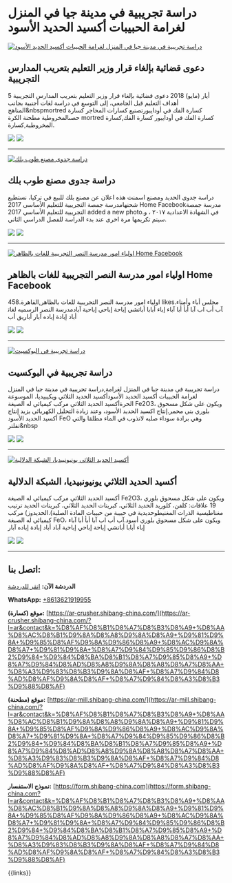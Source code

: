 # دراسة تجريبية في مدينة جيا في المنزل لغرامة الحبيبات أكسيد الحديد الأسود

<a href="https://swt.shibang-china.com/?n=lxq&l=ar&img&k=%D8%AF%D8%B1%D8%A7%D8%B3%D8%A9+%D8%AA%D8%AC%D8%B1%D9%8A%D8%A8%D9%8A%D8%A9+%D9%81%D9%8A+%D9%85%D8%AF%D9%8A%D9%86%D8%A9+%D8%AC%D9%8A%D8%A7+%D9%81%D9%8A+%D8%A7%D9%84%D9%85%D9%86%D8%B2%D9%84+%D9%84%D8%BA%D8%B1%D8%A7%D9%85%D8%A9+%D8%A7%D9%84%D8%AD%D8%A8%D9%8A%D8%A8%D8%A7%D8%AA+%D8%A3%D9%83%D8%B3%D9%8A%D8%AF+%D8%A7%D9%84%D8%AD%D8%AF%D9%8A%D8%AF+%D8%A7%D9%84%D8%A3%D8%B3%D9%88%D8%AF" target="_blank">![دراسة تجريبية في مدينة جيا في المنزل لغرامة الحبيبات أكسيد الحديد الأسود](http://static.shibang-china.com/all-800x300/1519.jpg)</a>

## دعوى قضائية بإلغاء قرار وزير التعليم بتعريب المدارس التجريبية
5 أيار (مايو) 2018 دعوى قضائية بإلغاء قرار وزير التعليم بتعريب المدارس التجريبية أهداف التعليم قبل الجامعي، إلى التوسع في دراسة لغات أجنبية بجانب المناهج&nbspmortred كسارة الفك في أودايبورتصنيع كسارات المحاجر كسارة حصىالمخروطية مطحنة الكرة mortred كسارة الفك في أودايبور كسارة الفك,كسارة المخروطية,كسارة.


<a href="https://whatsapp.shibangsoft.com/WhatsApp.php" target="_blank" title="WhatsApp">![](http://static.shibang-china.com/icon/whatsapp.png)</a> <a href="https://swt.shibang-china.com/?n=lxq&l=ar&icon&k=%D8%AF%D8%B1%D8%A7%D8%B3%D8%A9+%D8%AA%D8%AC%D8%B1%D9%8A%D8%A8%D9%8A%D8%A9+%D9%81%D9%8A+%D9%85%D8%AF%D9%8A%D9%86%D8%A9+%D8%AC%D9%8A%D8%A7+%D9%81%D9%8A+%D8%A7%D9%84%D9%85%D9%86%D8%B2%D9%84+%D9%84%D8%BA%D8%B1%D8%A7%D9%85%D8%A9+%D8%A7%D9%84%D8%AD%D8%A8%D9%8A%D8%A8%D8%A7%D8%AA+%D8%A3%D9%83%D8%B3%D9%8A%D8%AF+%D8%A7%D9%84%D8%AD%D8%AF%D9%8A%D8%AF+%D8%A7%D9%84%D8%A3%D8%B3%D9%88%D8%AF" target="_blank">![](http://static.shibang-china.com/icon/chat-ar.png)</a>

---

<a href="https://swt.shibang-china.com/?n=lxq&l=ar&img&k=%D8%AF%D8%B1%D8%A7%D8%B3%D8%A9+%D8%AA%D8%AC%D8%B1%D9%8A%D8%A8%D9%8A%D8%A9+%D9%81%D9%8A+%D9%85%D8%AF%D9%8A%D9%86%D8%A9+%D8%AC%D9%8A%D8%A7+%D9%81%D9%8A+%D8%A7%D9%84%D9%85%D9%86%D8%B2%D9%84+%D9%84%D8%BA%D8%B1%D8%A7%D9%85%D8%A9+%D8%A7%D9%84%D8%AD%D8%A8%D9%8A%D8%A8%D8%A7%D8%AA+%D8%A3%D9%83%D8%B3%D9%8A%D8%AF+%D8%A7%D9%84%D8%AD%D8%AF%D9%8A%D8%AF+%D8%A7%D9%84%D8%A3%D8%B3%D9%88%D8%AF" target="_blank">![دراسة جدوى مصنع طوب بلك](http://static.shibang-china.com/all-800x300/950.jpg)</a>

## دراسة جدوى مصنع طوب بلك
دراسة جدوى الحديد ومصنع اسمنت هذه اعلان عن مصنع بلك للبيع في تركيا، نستطيع شحنهامدرسة جمصة التجريبية للتعليم الأساسي 2017 Home Facebookمدرسة جمصة التجريبية للتعليم الأساسي 2017 added a new photo.في الشهادة الاعدادية ٢٠١٧ ، و سيتم تكريمها مرة اخرى عند بدء الدراسة للفصل الدراسي الثاني.


<a href="https://whatsapp.shibangsoft.com/WhatsApp.php" target="_blank" title="WhatsApp">![](http://static.shibang-china.com/icon/whatsapp.png)</a> <a href="https://swt.shibang-china.com/?n=lxq&l=ar&icon&k=%D8%AF%D8%B1%D8%A7%D8%B3%D8%A9+%D8%AA%D8%AC%D8%B1%D9%8A%D8%A8%D9%8A%D8%A9+%D9%81%D9%8A+%D9%85%D8%AF%D9%8A%D9%86%D8%A9+%D8%AC%D9%8A%D8%A7+%D9%81%D9%8A+%D8%A7%D9%84%D9%85%D9%86%D8%B2%D9%84+%D9%84%D8%BA%D8%B1%D8%A7%D9%85%D8%A9+%D8%A7%D9%84%D8%AD%D8%A8%D9%8A%D8%A8%D8%A7%D8%AA+%D8%A3%D9%83%D8%B3%D9%8A%D8%AF+%D8%A7%D9%84%D8%AD%D8%AF%D9%8A%D8%AF+%D8%A7%D9%84%D8%A3%D8%B3%D9%88%D8%AF" target="_blank">![](http://static.shibang-china.com/icon/chat-ar.png)</a>

---

<a href="https://swt.shibang-china.com/?n=lxq&l=ar&img&k=%D8%AF%D8%B1%D8%A7%D8%B3%D8%A9+%D8%AA%D8%AC%D8%B1%D9%8A%D8%A8%D9%8A%D8%A9+%D9%81%D9%8A+%D9%85%D8%AF%D9%8A%D9%86%D8%A9+%D8%AC%D9%8A%D8%A7+%D9%81%D9%8A+%D8%A7%D9%84%D9%85%D9%86%D8%B2%D9%84+%D9%84%D8%BA%D8%B1%D8%A7%D9%85%D8%A9+%D8%A7%D9%84%D8%AD%D8%A8%D9%8A%D8%A8%D8%A7%D8%AA+%D8%A3%D9%83%D8%B3%D9%8A%D8%AF+%D8%A7%D9%84%D8%AD%D8%AF%D9%8A%D8%AF+%D8%A7%D9%84%D8%A3%D8%B3%D9%88%D8%AF" target="_blank">![اولياء امور مدرسة النصر التجريبية للغات بالظاهر Home Facebook](http://static.shibang-china.com/all-800x300/532.jpg)</a>

## اولياء امور مدرسة النصر التجريبية للغات بالظاهر Home Facebook
اولياء امور مدرسة النصر التجريبية للغات بالظاهر,القاهرة.458 likes.مجلس أباء وأمناء مدرسة النصر الرسميه لغات‎آب أب اب آبا أبأ أبا آباء إباء أبابا أباتشي إباحة إباحي إباحية آباد أباد إبادة إباده آبار أباريق أب


<a href="https://whatsapp.shibangsoft.com/WhatsApp.php" target="_blank" title="WhatsApp">![](http://static.shibang-china.com/icon/whatsapp.png)</a> <a href="https://swt.shibang-china.com/?n=lxq&l=ar&icon&k=%D8%AF%D8%B1%D8%A7%D8%B3%D8%A9+%D8%AA%D8%AC%D8%B1%D9%8A%D8%A8%D9%8A%D8%A9+%D9%81%D9%8A+%D9%85%D8%AF%D9%8A%D9%86%D8%A9+%D8%AC%D9%8A%D8%A7+%D9%81%D9%8A+%D8%A7%D9%84%D9%85%D9%86%D8%B2%D9%84+%D9%84%D8%BA%D8%B1%D8%A7%D9%85%D8%A9+%D8%A7%D9%84%D8%AD%D8%A8%D9%8A%D8%A8%D8%A7%D8%AA+%D8%A3%D9%83%D8%B3%D9%8A%D8%AF+%D8%A7%D9%84%D8%AD%D8%AF%D9%8A%D8%AF+%D8%A7%D9%84%D8%A3%D8%B3%D9%88%D8%AF" target="_blank">![](http://static.shibang-china.com/icon/chat-ar.png)</a>

---

<a href="https://swt.shibang-china.com/?n=lxq&l=ar&img&k=%D8%AF%D8%B1%D8%A7%D8%B3%D8%A9+%D8%AA%D8%AC%D8%B1%D9%8A%D8%A8%D9%8A%D8%A9+%D9%81%D9%8A+%D9%85%D8%AF%D9%8A%D9%86%D8%A9+%D8%AC%D9%8A%D8%A7+%D9%81%D9%8A+%D8%A7%D9%84%D9%85%D9%86%D8%B2%D9%84+%D9%84%D8%BA%D8%B1%D8%A7%D9%85%D8%A9+%D8%A7%D9%84%D8%AD%D8%A8%D9%8A%D8%A8%D8%A7%D8%AA+%D8%A3%D9%83%D8%B3%D9%8A%D8%AF+%D8%A7%D9%84%D8%AD%D8%AF%D9%8A%D8%AF+%D8%A7%D9%84%D8%A3%D8%B3%D9%88%D8%AF" target="_blank">![دراسة تجريبية في البوكسيت](http://static.shibang-china.com/all-800x300/998.jpg)</a>

## دراسة تجريبية في البوكسيت
دراسة تجريبية في مدينة جيا في المنزل لغرامة,دراسة تجريبية في مدينة جيا في المنزل لغرامة الحبيبات أكسيد الحديد الأسودأكسيد الحديد الثلاثي ويكيبيديا، الموسوعة الحرةأكسيد الحديد الثلاثي مركب كيميائي له الصيغة Fe2O3، ويكون على شكل مسحوق بلوري بني محمر.إنتاج اكسيد الحديد الأسود، وعند زبادة التحليل الكهربائي يزيد إنتاج أكسيد الحديد الأسود FeO وهي برادة سوداء صلبه لاتذوب في الماء مطلقا والتي تفلتر&nbsp


<a href="https://whatsapp.shibangsoft.com/WhatsApp.php" target="_blank" title="WhatsApp">![](http://static.shibang-china.com/icon/whatsapp.png)</a> <a href="https://swt.shibang-china.com/?n=lxq&l=ar&icon&k=%D8%AF%D8%B1%D8%A7%D8%B3%D8%A9+%D8%AA%D8%AC%D8%B1%D9%8A%D8%A8%D9%8A%D8%A9+%D9%81%D9%8A+%D9%85%D8%AF%D9%8A%D9%86%D8%A9+%D8%AC%D9%8A%D8%A7+%D9%81%D9%8A+%D8%A7%D9%84%D9%85%D9%86%D8%B2%D9%84+%D9%84%D8%BA%D8%B1%D8%A7%D9%85%D8%A9+%D8%A7%D9%84%D8%AD%D8%A8%D9%8A%D8%A8%D8%A7%D8%AA+%D8%A3%D9%83%D8%B3%D9%8A%D8%AF+%D8%A7%D9%84%D8%AD%D8%AF%D9%8A%D8%AF+%D8%A7%D9%84%D8%A3%D8%B3%D9%88%D8%AF" target="_blank">![](http://static.shibang-china.com/icon/chat-ar.png)</a>

---

<a href="https://swt.shibang-china.com/?n=lxq&l=ar&img&k=%D8%AF%D8%B1%D8%A7%D8%B3%D8%A9+%D8%AA%D8%AC%D8%B1%D9%8A%D8%A8%D9%8A%D8%A9+%D9%81%D9%8A+%D9%85%D8%AF%D9%8A%D9%86%D8%A9+%D8%AC%D9%8A%D8%A7+%D9%81%D9%8A+%D8%A7%D9%84%D9%85%D9%86%D8%B2%D9%84+%D9%84%D8%BA%D8%B1%D8%A7%D9%85%D8%A9+%D8%A7%D9%84%D8%AD%D8%A8%D9%8A%D8%A8%D8%A7%D8%AA+%D8%A3%D9%83%D8%B3%D9%8A%D8%AF+%D8%A7%D9%84%D8%AD%D8%AF%D9%8A%D8%AF+%D8%A7%D9%84%D8%A3%D8%B3%D9%88%D8%AF" target="_blank">![أكسيد الحديد الثلاثي يونيونبيديا، الشبكة الدلالية](http://static.shibang-china.com/all-800x300/913.jpg)</a>

## أكسيد الحديد الثلاثي يونيونبيديا، الشبكة الدلالية
أكسيد الحديد الثلاثي مركب كيميائي له الصيغة Fe2O3، ويكون على شكل مسحوق بلوري 19 علاقات: كلفن، كلوريد الحديد الثلاثي، كبريتات الحديد الثلاثي، كبريتات الحديد ترتيب مغناطيسية الذرات المغنيطوحديدية في حبيبة من حبيبات المادة الصلبة).الحديدوز) مركب كيميائي له الصيغة FeO، ويكون على شكل مسحوق بلوري أسود.آب أب اب آبا أبأ أبا آباء إباء أبابا أباتشي إباحة إباحي إباحية آباد أباد إبادة إباده آبار


<a href="https://whatsapp.shibangsoft.com/WhatsApp.php" target="_blank" title="WhatsApp">![](http://static.shibang-china.com/icon/whatsapp.png)</a> <a href="https://swt.shibang-china.com/?l=ar&icon&k=%D8%AF%D8%B1%D8%A7%D8%B3%D8%A9+%D8%AA%D8%AC%D8%B1%D9%8A%D8%A8%D9%8A%D8%A9+%D9%81%D9%8A+%D9%85%D8%AF%D9%8A%D9%86%D8%A9+%D8%AC%D9%8A%D8%A7+%D9%81%D9%8A+%D8%A7%D9%84%D9%85%D9%86%D8%B2%D9%84+%D9%84%D8%BA%D8%B1%D8%A7%D9%85%D8%A9+%D8%A7%D9%84%D8%AD%D8%A8%D9%8A%D8%A8%D8%A7%D8%AA+%D8%A3%D9%83%D8%B3%D9%8A%D8%AF+%D8%A7%D9%84%D8%AD%D8%AF%D9%8A%D8%AF+%D8%A7%D9%84%D8%A3%D8%B3%D9%88%D8%AF" target="_blank">![](http://static.shibang-china.com/icon/chat-ar.png)</a>

---
## اتصل بنا:

**الدردشة الآن:** [انقر للدردشة](https://swt.shibang-china.com?l=ar&contact&k=%D8%AF%D8%B1%D8%A7%D8%B3%D8%A9+%D8%AA%D8%AC%D8%B1%D9%8A%D8%A8%D9%8A%D8%A9+%D9%81%D9%8A+%D9%85%D8%AF%D9%8A%D9%86%D8%A9+%D8%AC%D9%8A%D8%A7+%D9%81%D9%8A+%D8%A7%D9%84%D9%85%D9%86%D8%B2%D9%84+%D9%84%D8%BA%D8%B1%D8%A7%D9%85%D8%A9+%D8%A7%D9%84%D8%AD%D8%A8%D9%8A%D8%A8%D8%A7%D8%AA+%D8%A3%D9%83%D8%B3%D9%8A%D8%AF+%D8%A7%D9%84%D8%AD%D8%AF%D9%8A%D8%AF+%D8%A7%D9%84%D8%A3%D8%B3%D9%88%D8%AF)

**WhatsApp:**  [+8613621919955](https://whatsapp.shibangsoft.com/WhatsApp.php)

**موقع (كسارة):** [https://ar-crusher.shibang-china.com/](https://ar-crusher.shibang-china.com/?l=ar&contact&k=%D8%AF%D8%B1%D8%A7%D8%B3%D8%A9+%D8%AA%D8%AC%D8%B1%D9%8A%D8%A8%D9%8A%D8%A9+%D9%81%D9%8A+%D9%85%D8%AF%D9%8A%D9%86%D8%A9+%D8%AC%D9%8A%D8%A7+%D9%81%D9%8A+%D8%A7%D9%84%D9%85%D9%86%D8%B2%D9%84+%D9%84%D8%BA%D8%B1%D8%A7%D9%85%D8%A9+%D8%A7%D9%84%D8%AD%D8%A8%D9%8A%D8%A8%D8%A7%D8%AA+%D8%A3%D9%83%D8%B3%D9%8A%D8%AF+%D8%A7%D9%84%D8%AD%D8%AF%D9%8A%D8%AF+%D8%A7%D9%84%D8%A3%D8%B3%D9%88%D8%AF)

**موقع (مطحنة):** [https://ar-mill.shibang-china.com/](https://ar-mill.shibang-china.com/?l=ar&contact&k=%D8%AF%D8%B1%D8%A7%D8%B3%D8%A9+%D8%AA%D8%AC%D8%B1%D9%8A%D8%A8%D9%8A%D8%A9+%D9%81%D9%8A+%D9%85%D8%AF%D9%8A%D9%86%D8%A9+%D8%AC%D9%8A%D8%A7+%D9%81%D9%8A+%D8%A7%D9%84%D9%85%D9%86%D8%B2%D9%84+%D9%84%D8%BA%D8%B1%D8%A7%D9%85%D8%A9+%D8%A7%D9%84%D8%AD%D8%A8%D9%8A%D8%A8%D8%A7%D8%AA+%D8%A3%D9%83%D8%B3%D9%8A%D8%AF+%D8%A7%D9%84%D8%AD%D8%AF%D9%8A%D8%AF+%D8%A7%D9%84%D8%A3%D8%B3%D9%88%D8%AF)

**نموذج الاستفسار:** [https://form.shibang-china.com](https://form.shibang-china.com?l=ar&contact&k=%D8%AF%D8%B1%D8%A7%D8%B3%D8%A9+%D8%AA%D8%AC%D8%B1%D9%8A%D8%A8%D9%8A%D8%A9+%D9%81%D9%8A+%D9%85%D8%AF%D9%8A%D9%86%D8%A9+%D8%AC%D9%8A%D8%A7+%D9%81%D9%8A+%D8%A7%D9%84%D9%85%D9%86%D8%B2%D9%84+%D9%84%D8%BA%D8%B1%D8%A7%D9%85%D8%A9+%D8%A7%D9%84%D8%AD%D8%A8%D9%8A%D8%A8%D8%A7%D8%AA+%D8%A3%D9%83%D8%B3%D9%8A%D8%AF+%D8%A7%D9%84%D8%AD%D8%AF%D9%8A%D8%AF+%D8%A7%D9%84%D8%A3%D8%B3%D9%88%D8%AF)

{{links}}